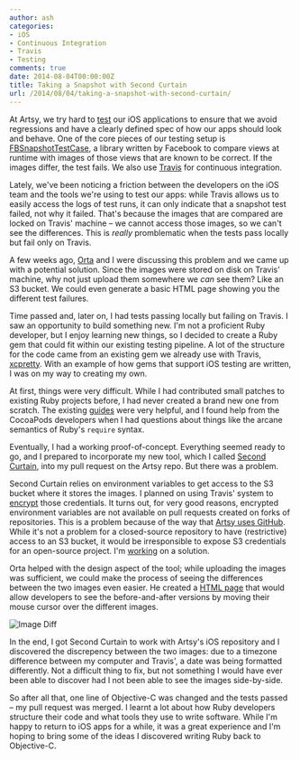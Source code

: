 ```yaml
---
author: ash
categories:
- iOS
- Continuous Integration
- Travis
- Testing
comments: true
date: 2014-08-04T00:00:00Z
title: Taking a Snapshot with Second Curtain
url: /2014/08/04/taking-a-snapshot-with-second-curtain/
---
```


At Artsy, we try hard to [test](https://speakerdeck.com/orta/getting-eigen-out?slide=35)
our iOS applications to ensure that we avoid regressions and have a clearly
defined spec of how our apps should look and behave. One of the core pieces of
our testing setup is [FBSnapshotTestCase](https://github.com/facebook/ios-snapshot-test-case),
a library written by Facebook to compare views at runtime with images of those
views that are known to be correct. If the images differ, the test fails. We
also use [Travis](https://travis-ci.org) for continuous integration.

Lately, we've been noticing a friction between the developers on the iOS team
and the tools we're using to test our apps: while Travis allows us to easily
access the logs of test runs, it can only indicate that a snapshot test failed,
not why it failed. That's because the images that are compared are locked on
Travis' machine – we cannot access those images, so we can't see the
differences. This is *really* promblematic when the tests pass locally but fail
only on Travis.

<!--more-->

A few weeks ago, [Orta](http://twitter.com/orta) and I were discussing this
problem and we came up with a potential solution. Since the images were stored
on disk on Travis' machine, why not just upload them somewhere we *can* see
them? Like an S3 bucket. We could even generate a basic HTML page showing you
the different test failures.

Time passed and, later on, I had tests passing locally but failing on Travis.
I saw an opportunity to build something new. I'm not a proficient Ruby developer,
but I enjoy learning new things, so I decided to create a Ruby gem that could
fit within our existing testing pipeline. A lot of the structure for the code
came from an existing gem we already use with Travis, [xcpretty](https://github.com/supermarin/xcpretty).
With an example of how gems that support iOS testing are written, I was on my
way to creating my own.

At first, things were very difficult. While I had contributed small patches to
existing Ruby projects before, I had never created a brand new one from scratch.
The existing [guides](http://guides.rubygems.org/make-your-own-gem/) were very
helpful, and I found help from the CocoaPods developers when I had questions
about things like the arcane semantics of Ruby's `require` syntax.

Eventually, I had a working proof-of-concept. Everything seemed ready to go, and
I prepared to incorporate my new tool, which I called [Second Curtain](https://github.com/AshFurrow/second_curtain),
into my pull request on the Artsy repo. But there was a problem.

Second Curtain relies on environment variables to get access to the S3 bucket
where it stores the images. I planned on using Travis' system to [encrypt](http://docs.travis-ci.com/user/encryption-keys/)
those credentials. It turns out, for very good reasons, encrypted environment
variables are not available on pull requests created on forks of repositories.
This is a problem because of the way that [Artsy uses GitHub](http://artsy.github.io/blog/2012/01/29/how-art-dot-sy-uses-github-to-build-art-dot-sy/).
While it's not a problem for a closed-source repository to have (restrictive)
access to an S3 bucket, it would be irresponsible to expose S3 credentials for
an open-source project. I'm [working](https://github.com/AshFurrow/second_curtain/issues/5)
on a solution.

Orta helped with the design aspect of the tool; while uploading the images was
sufficient, we could make the process of seeing the differences between the two
images even easier. He created a [HTML page](https://eigen-ci.s3.amazonaws.com/snapshots/2014-08-04--15-47/index.html)
that would allow developers to see the before-and-after versions by moving their
mouse cursor over the different images.

![Image Diff](http://static.ashfurrow.com/github/second_curtain.png)

In the end, I got Second Curtain to work with Artsy's iOS repository and I
discovered the discrepency between the two images: due to a timezone difference
between my computer and Travis', a date was being formatted differently. Not a
difficult thing to fix, but not something I would have ever been able to
discover had I not been able to see the images side-by-side.

So after all that, one line of Objective-C was changed and the tests passed – my
pull request was merged. I learnt a lot about how Ruby developers structure
their code and what tools they use to write software. While I'm happy to return
to iOS apps for a while, it was a great experience and I'm hoping to bring some
of the ideas I discovered writing Ruby back to Objective-C.
